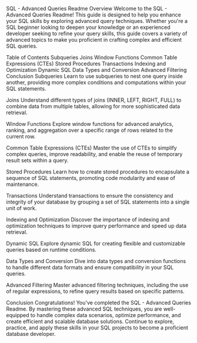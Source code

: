 
SQL - Advanced Queries Readme
Overview
Welcome to the SQL - Advanced Queries Readme! This guide is designed to help you enhance your SQL skills by exploring advanced query techniques. Whether you're a SQL beginner looking to deepen your knowledge or an experienced developer seeking to refine your query skills, this guide covers a variety of advanced topics to make you proficient in crafting complex and efficient SQL queries.

Table of Contents
Subqueries
Joins
Window Functions
Common Table Expressions (CTEs)
Stored Procedures
Transactions
Indexing and Optimization
Dynamic SQL
Data Types and Conversion
Advanced Filtering
Conclusion
Subqueries
Learn to use subqueries to nest one query inside another, providing more complex conditions and computations within your SQL statements.

Joins
Understand different types of joins (INNER, LEFT, RIGHT, FULL) to combine data from multiple tables, allowing for more sophisticated data retrieval.

Window Functions
Explore window functions for advanced analytics, ranking, and aggregation over a specific range of rows related to the current row.

Common Table Expressions (CTEs)
Master the use of CTEs to simplify complex queries, improve readability, and enable the reuse of temporary result sets within a query.

Stored Procedures
Learn how to create stored procedures to encapsulate a sequence of SQL statements, promoting code modularity and ease of maintenance.

Transactions
Understand transactions to ensure the consistency and integrity of your database by grouping a set of SQL statements into a single unit of work.

Indexing and Optimization
Discover the importance of indexing and optimization techniques to improve query performance and speed up data retrieval.

Dynamic SQL
Explore dynamic SQL for creating flexible and customizable queries based on runtime conditions.

Data Types and Conversion
Dive into data types and conversion functions to handle different data formats and ensure compatibility in your SQL queries.

Advanced Filtering
Master advanced filtering techniques, including the use of regular expressions, to refine query results based on specific patterns.

Conclusion
Congratulations! You've completed the SQL - Advanced Queries Readme. By mastering these advanced SQL techniques, you are well-equipped to handle complex data scenarios, optimize performance, and create efficient and scalable database solutions. Continue to explore, practice, and apply these skills in your SQL projects to become a proficient database developer.





